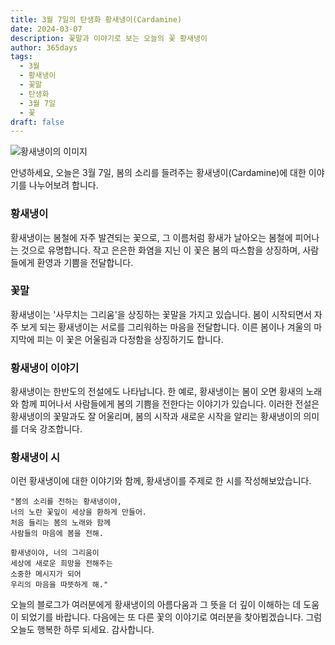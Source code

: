 ```yaml
---
title: 3월 7일의 탄생화 황새냉이(Cardamine)
date: 2024-03-07
description: 꽃말과 이야기로 보는 오늘의 꽃 황새냉이
author: 365days
tags:
  - 3월
  - 황새냉이
  - 꽃말
  - 탄생화
  - 3월 7일
  - 꽃
draft: false
---
```


![황새냉이의 이미지](https://cdn.pixabay.com/photo/2020/05/16/20/52/forest-cress-5179218_1280.jpg#center)


안녕하세요, 오늘은 3월 7일, 봄의 소리를 들려주는 황새냉이(Cardamine)에 대한 이야기를 나누어보려 합니다.
### 황새냉이
황새냉이는 봄철에 자주 발견되는 꽃으로, 그 이름처럼 황새가 날아오는 봄철에 피어나는 것으로 유명합니다. 작고 은은한 화염을 지닌 이 꽃은 봄의 따스함을 상징하며, 사람들에게 환영과 기쁨을 전달합니다.

### 꽃말
황새냉이는 '사무치는 그리움'을 상징하는 꽃말을 가지고 있습니다. 봄이 시작되면서 자주 보게 되는 황새냉이는 서로를 그리워하는 마음을 전달합니다. 이른 봄이나 겨울의 마지막에 피는 이 꽃은 어울림과 다정함을 상징하기도 합니다.

### 황새냉이 이야기
황새냉이는 한반도의 전설에도 나타납니다. 한 예로, 황새냉이는 봄이 오면 황새의 노래와 함께 피어나서 사람들에게 봄의 기쁨을 전한다는 이야기가 있습니다. 이러한 전설은 황새냉이의 꽃말과도 잘 어울리며, 봄의 시작과 새로운 시작을 알리는 황새냉이의 의미를 더욱 강조합니다.

### 황새냉이 시
이런 황새냉이에 대한 이야기와 함께, 황새냉이를 주제로 한 시를 작성해보았습니다.

```
"봄의 소리를 전하는 황새냉이야,
너의 노란 꽃잎이 세상을 환하게 만들어.
처음 들리는 봄의 노래와 함께
사람들의 마음에 봄을 전해.

황새냉이야, 너의 그리움이
세상에 새로운 희망을 전해주는
소중한 메시지가 되어
우리의 마음을 따뜻하게 해."
```

오늘의 블로그가 여러분에게 황새냉이의 아름다움과 그 뜻을 더 깊이 이해하는 데 도움이 되었기를 바랍니다. 다음에는 또 다른 꽃의 이야기로 여러분을 찾아뵙겠습니다. 그럼 오늘도 행복한 하루 되세요. 감사합니다.


